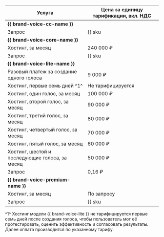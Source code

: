 | Услуга | Цена за единицу тарификации, вкл. НДС |
| ----- | ----- |
| **{{ brand-voice-cc-name }}** | |
| Запрос | {{ sku|RUB|speechkit.tts.v3_bvcc_request.v1|string }} |
| **{{ brand-voice-core-name }}** | |
| Хостинг, за месяц | 240 000 ₽ |
| Запрос | {{ sku|RUB|speechkit.tts.v3_bvss_request.v1|string }} |
| **{{ brand-voice-lite-name }}** | |
| Разовый платеж за создание одного голоса | 9 000 ₽ |
| Хостинг, первые семь дней ^1^ | Не тарифицируется |
| Хостинг, один голос, за месяц| 100 000 ₽ |
| Хостинг, второй голос, за месяц| 90 000 ₽ |
| Хостинг, третий голос, за месяц| 80 000 ₽ |
| Хостинг, четвертый голос, за месяц| 70 000 ₽ |
| Хостинг, пятый голос, за месяц| 60 000 ₽ |
| Хостинг, шестой и последующие голоса, за месяц| 50 000 ₽ |
| Запрос | 0,16 ₽ |
| **{{ brand-voice-premium-name }}** | |
| Хостинг, за месяц| По запросу |
| Запрос | {{ sku|RUB|speechkit.tts.v3_bvprem_request.v1|string }} |

^1^ Хостинг модели {{ brand-voice-lite }} не тарифицируется первые семь дней после создания голоса, чтобы пользователь мог её протестировать, оценить эффективность и согласовать результаты. Далее оплата производится по указанному тарифу.